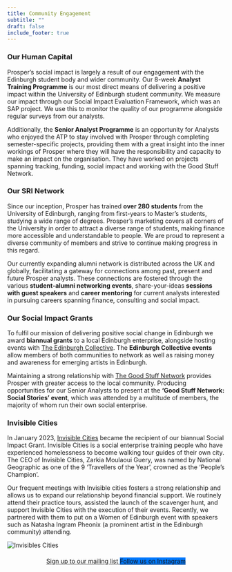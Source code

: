 ```yaml
---
title: Community Engagement
subtitle: ""
draft: false
include_footer: true
---
```

### Our Human Capital 

Prosper’s social impact is largely a result of our engagement with the Edinburgh student body and wider community. Our 8-week **Analyst Training Programme** is our most direct means of delivering a positive impact within the University of Edinburgh student community. We measure our impact through our Social Impact Evaluation Framework, which was an SAP project. We use this to monitor the quality of our programme alongside regular surveys from our analysts. 

Additionally, the **Senior Analyst Programme** is an opportunity for Analysts who enjoyed the ATP to stay involved with Prosper through completing semester-specific projects, providing them with a great insight into the inner workings of Prosper where they will have the responsibility and capacity to make an impact on the organisation. They have worked on projects spanning tracking, funding, social impact and working with the Good Stuff Network. 

### Our SRI Network

Since our inception, Prosper has trained **over 280 students** from the University of Edinburgh, ranging from first-years to Master’s students, studying a wide range of degrees. Prosper’s marketing covers all corners of the University in order to attract a diverse range of students, making finance more accessible and understandable to people. We are proud to represent a diverse community of members and strive to continue making progress in this regard. 

Our currently expanding alumni network is distributed across the UK and globally, facilitating a gateway for connections among past, present and future Prosper analysts. These connections are fostered through the various **student-alumni networking events**, share-your-ideas **sessions with guest speakers** and **career** **mentoring** for current analysts interested in pursuing careers spanning finance, consulting and social impact.

### Our Social Impact Grants

To fulfil our mission of delivering positive social change in Edinburgh we award **biannual grants** to a local Edinburgh enterprise, alongside hosting events with [The Edinburgh Collective](https://www.edinburghcollective.co.uk/). The **Edinburgh Collective events** allow members of both communities to network as well as raising money and awareness for emerging artists in Edinburgh. 

Maintaining a strong relationship with [The Good Stuff Network](https://goodstuffedinburgh.co.uk/) provides Prosper with greater access to the local community. Producing opportunities for our Senior Analysts to present at the **‘Good Stuff Network: Social Stories’ event**, which was attended by a multitude of members, the majority of whom run their own social enterprise.

### Invisible Cities 

In January 2023, [Invisible Cities](https://invisible-cities.org/) became the recipient of our biannual Social Impact Grant. Invisible Cities is a social enterprise training people who have experienced homelessness to become walking tour guides of their own city. The CEO of Invisible Cities, Zarkia Moulaoui Guery, was named by National Geographic as one of the 9 ‘Travellers of the Year’, crowned as the ‘People’s Champion’. 

Our frequent meetings with Invisible cities fosters a strong relationship and allows us to expand our relationship beyond financial support. We routinely attend their practice tours, assisted the launch of the scavenger hunt, and support Invisible Cities with the execution of their events. Recently, we partnered with them to put on a Women of Edinburgh event with speakers such as Natasha Ingram Pheonix (a prominent artist in the Edinburgh community) attending.

![Invisibles Cities](/images/main-logo-2x.png)

<div style="width: wrap; margin: auto; text-align: center; margin: 20px 0px 20px;">

<a href="http://eepurl.com/dEBYnX">
<span class="button signup-button rounded secondary-btn raised" style="width: 250px; margin: auto; margin-top: 5px; margin-bottom: 5px;">
    Sign up to our mailing list
</span>
</a>

<a href="https://www.instagram.com/prospersocialfinance?igshid=OGQ5ZDc2ODk2ZA%3D%3D">
<span class="button signup-button rounded secondary-btn raised" style="background: #0078ff; border: none; width: 250px; margin: auto; margin-top: 5px; margin-bottom: 5px;">
    Follow us on Instagram
</span>
</a>

</div>